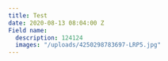 ```yaml
---
title: Test
date: 2020-08-13 08:04:00 Z
Field name:
  description: 124124
  images: "/uploads/4250298783697-LRP5.jpg"
---
```



